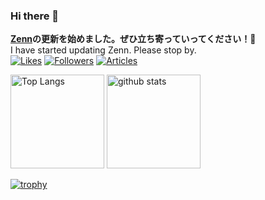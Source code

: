 ### Hi there 👋

**[Zenn](https://zenn.dev/snowman)の更新を始めました。ぜひ立ち寄っていってください！👋**
<br>
I have started updating Zenn. Please stop by.
<br>
[![Likes](https://badgen.org/img/zenn/snowman/likes?style=plastic)](https://zenn.dev/snowman)
[![Followers](https://badgen.org/img/zenn/snowman/followers?style=plastic)](https://zenn.dev/snowman)
[![Articles](https://badgen.org/img/zenn/snowman/articles?style=plastic)](https://zenn.dev/snowman)
<br>
<p align="left"> 
  <img alt="Top Langs" height="150px" src="https://github-readme-stats.vercel.app/api/top-langs/?username=shibuya-r&layout=compact&count_private=true&show_icons=true&theme=onedark" />
  <img alt="github stats" height="150px" src="https://github-readme-stats.vercel.app/api?username=shibuya-r&count_private=true&show_icons=true&show_icons=true&theme=onedark" />
</p>

[![trophy](https://github-profile-trophy.vercel.app/?username=shibuya-r&theme=onedark&column=7)](https://github.com/ryo-ma/github-profile-trophy)
<!--
**shibuya-r/shibuya-r** is a ✨ _special_ ✨ repository because its `README.md` (this file) appears on your GitHub profile.

Here are some ideas to get you started:

- 🔭 I’m currently working on ...
- 🌱 I’m currently learning ...
- 👯 I’m looking to collaborate on ...
- 🤔 I’m looking for help with ...
- 💬 Ask me about ...
- 📫 How to reach me: ...
- 😄 Pronouns: ...
- ⚡ Fun fact: ...
-->

